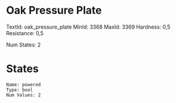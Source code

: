 # Oak Pressure Plate
TextId: oak_pressure_plate
MinId: 3368
MaxId: 3369
Hardness: 0,5
Resistance: 0,5

Num States: 2
# States
```
Name: powered
Type: bool
Num Values: 2
```